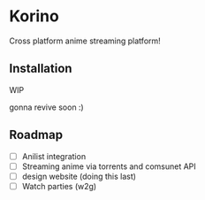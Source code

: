 # Korino

Cross platform anime streaming platform!

## Installation

WIP

gonna revive soon :)

## Roadmap

- [ ] Anilist integration
- [ ] Streaming anime via torrents and comsunet API
- [ ] design website (doing this last)
- [ ] Watch parties (w2g)
